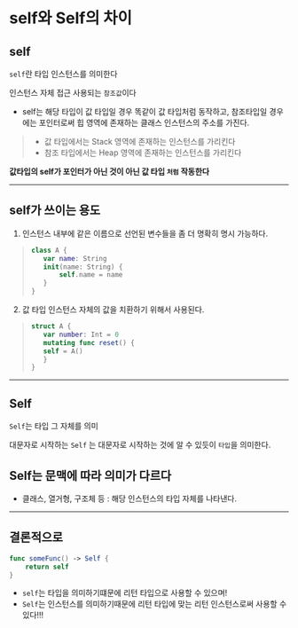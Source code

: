 # self와 Self의 차이

## self
`self`란 타입 인스턴스를 의미한다

인스턴스 자체 접근 사용되는 `참조값`이다

- self는 해당 타입이 값 타입일 경우 똑같이 값 타입처럼 동작하고, 참조타입일 경우에는 포인터로써 힙 영역에 존재하는 클래스 인스턴스의 주소를 가진다.
> - 값 타입에서는 Stack 영역에 존재하는 인스턴스를 가리킨다
> - 참조 타입에서는 Heap 영역에 존재하는 인스턴스를 가리킨다

**값타입의 self가 포인터가 아닌 것이 아닌 값 타입 `처럼` 작동한다**

***

## self가 쓰이는 용도
1. 인스턴스 내부에 같은 이름으로 선언된 변수들을 좀 더 명확히 명시 가능하다.
> ```swift
> class A {
>    var name: String
>    init(name: String) {
>        self.name = name
>    }
>}
> ```

2. 값 타입 인스턴스 자체의 값을 치환하기 위해서 사용된다.
> ```swift
> struct A {
>    var number: Int = 0
>    mutating func reset() {
>    self = A()
>    }
> }
> ```

***

## Self
`Self`는 타입 그 자체를 의미

대문자로 시작하는 `Self` 는 대문자로 시작하는 것에 알 수 있듯이 `타입`을 의미한다.

## Self는 문맥에 따라 의미가 다르다
- 클래스, 열거형, 구조체 등 : 해당 인스턴스의 타입 자체를 나타낸다.

***

## 결론적으로

```swift
func someFunc() -> Self {
    return self
}
```

- `self`는 타입을 의미하기떄문에 리턴 타입으로 사용할 수 있으며!
- `Self`는 인스턴스를 의미하기때문에 리턴 타입에 맞는 리턴 인스턴스로써 사용할 수 있다!!!